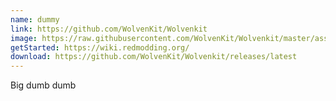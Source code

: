 ```yaml
---
name: dummy
link: https://github.com/WolvenKit/Wolvenkit
image: https://raw.githubusercontent.com/WolvenKit/Wolvenkit/master/assets/screenshot.png
getStarted: https://wiki.redmodding.org/
download: https://github.com/WolvenKit/Wolvenkit/releases/latest
---
```


Big dumb dumb

